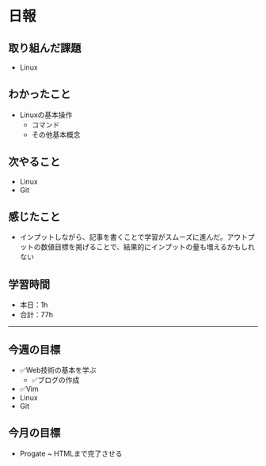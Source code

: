 # 日報

## 取り組んだ課題

- Linux

## わかったこと

- Linuxの基本操作
  - コマンド
  - その他基本概念

## 次やること

- Linux
- Git

## 感じたこと

- インプットしながら、記事を書くことで学習がスムーズに進んだ。アウトプットの数値目標を掲げることで、結果的にインプットの量も増えるかもしれない

## 学習時間

- 本日：1h
- 合計：77h

---

## 今週の目標

- ✅Web技術の基本を学ぶ
  - ✅ブログの作成
- ✅Vim
- Linux
- Git

## 今月の目標

- Progate ~ HTMLまで完了させる

